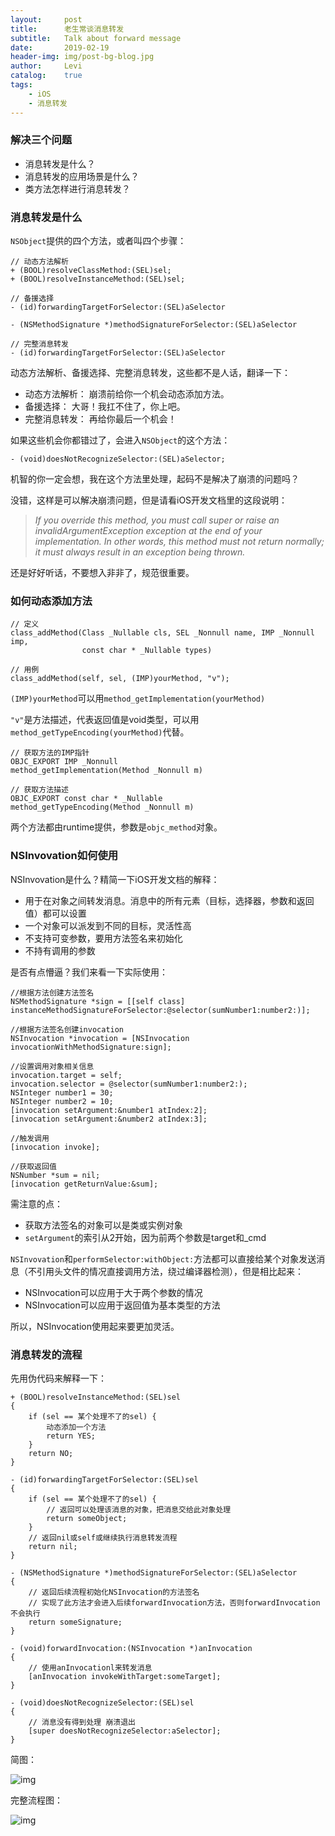 ```yaml
---
layout:     post
title:      老生常谈消息转发
subtitle:   Talk about forward message
date:       2019-02-19
header-img: img/post-bg-blog.jpg
author:     Levi
catalog:    true
tags:
    - iOS
    - 消息转发
---
```


### 解决三个问题

- 消息转发是什么？
- 消息转发的应用场景是什么？
- 类方法怎样进行消息转发？

### 消息转发是什么

`NSObject`提供的四个方法，或者叫四个步骤：

```
// 动态方法解析
+ (BOOL)resolveClassMethod:(SEL)sel;
+ (BOOL)resolveInstanceMethod:(SEL)sel;
```

```
// 备援选择
- (id)forwardingTargetForSelector:(SEL)aSelector
```

```
- (NSMethodSignature *)methodSignatureForSelector:(SEL)aSelector
```

```
// 完整消息转发
- (id)forwardingTargetForSelector:(SEL)aSelector
```

动态方法解析、备援选择、完整消息转发，这些都不是人话，翻译一下：

- 动态方法解析： 崩溃前给你一个机会动态添加方法。
- 备援选择： 大哥！我扛不住了，你上吧。
- 完整消息转发： 再给你最后一个机会！

如果这些机会你都错过了，会进入`NSObject`的这个方法：

```
- (void)doesNotRecognizeSelector:(SEL)aSelector;
```

机智的你一定会想，我在这个方法里处理，起码不是解决了崩溃的问题吗？

没错，这样是可以解决崩溃问题，但是请看iOS开发文档里的这段说明：

>*If you override this method, you must call super or raise an invalidArgumentException exception at the end of your implementation. In other words, this method must not return normally; it must always result in an exception being thrown.*

还是好好听话，不要想入非非了，规范很重要。

### 如何动态添加方法

```
// 定义
class_addMethod(Class _Nullable cls, SEL _Nonnull name, IMP _Nonnull imp, 
                const char * _Nullable types) 
```

```
// 用例
class_addMethod(self, sel, (IMP)yourMethod, "v");
```

`(IMP)yourMethod`可以用`method_getImplementation(yourMethod)`

`"v"`是方法描述，代表返回值是void类型，可以用`method_getTypeEncoding(yourMethod)`代替。

```
// 获取方法的IMP指针
OBJC_EXPORT IMP _Nonnull
method_getImplementation(Method _Nonnull m) 
```

```
// 获取方法描述
OBJC_EXPORT const char * _Nullable
method_getTypeEncoding(Method _Nonnull m) 
```

两个方法都由runtime提供，参数是`objc_method`对象。

### NSInvovation如何使用

NSInvovation是什么？精简一下iOS开发文档的解释：

- 用于在对象之间转发消息。消息中的所有元素（目标，选择器，参数和返回值）都可以设置
- 一个对象可以派发到不同的目标，灵活性高
- 不支持可变参数，要用方法签名来初始化
- 不持有调用的参数

是否有点懵逼？我们来看一下实际使用：

```
//根据方法创建方法签名
NSMethodSignature *sign = [[self class] instanceMethodSignatureForSelector:@selector(sumNumber1:number2:)];

//根据方法签名创建invocation
NSInvocation *invocation = [NSInvocation invocationWithMethodSignature:sign];

//设置调用对象相关信息
invocation.target = self;
invocation.selector = @selector(sumNumber1:number2:);
NSInteger number1 = 30;
NSInteger number2 = 10;
[invocation setArgument:&number1 atIndex:2];
[invocation setArgument:&number2 atIndex:3];

//触发调用
[invocation invoke];

//获取返回值
NSNumber *sum = nil;
[invocation getReturnValue:&sum];
```

需注意的点：

- 获取方法签名的对象可以是类或实例对象
- `setArgument`的索引从2开始，因为前两个参数是target和_cmd

`NSInvovation`和`performSelector:withObject:`方法都可以直接给某个对象发送消息（不引用头文件的情况直接调用方法，绕过编译器检测），但是相比起来：

- NSInvocation可以应用于大于两个参数的情况
- NSInvocation可以应用于返回值为基本类型的方法

所以，NSInvocation使用起来要更加灵活。

### 消息转发的流程

先用伪代码来解释一下：

```
+ (BOOL)resolveInstanceMethod:(SEL)sel
{
    if (sel == 某个处理不了的sel) {
        动态添加一个方法
        return YES;
    }
    return NO;
}
```

```
- (id)forwardingTargetForSelector:(SEL)sel
{
    if (sel == 某个处理不了的sel) {
        // 返回可以处理该消息的对象，把消息交给此对象处理
        return someObject;
    }
    // 返回nil或self或继续执行消息转发流程
    return nil;
}
```

```
- (NSMethodSignature *)methodSignatureForSelector:(SEL)aSelector
{
    // 返回后续流程初始化NSInvocation的方法签名
    // 实现了此方法才会进入后续forwardInvocation方法，否则forwardInvocation不会执行
    return someSignature;
}
```

```
- (void)forwardInvocation:(NSInvocation *)anInvocation
{
    // 使用anInvocationl来转发消息
    [anInvocation invokeWithTarget:someTarget];
}
```

```
- (void)doesNotRecognizeSelector:(SEL)sel
{
    // 消息没有得到处理 崩溃退出
    [super doesNotRecognizeSelector:aSelector];
}
```

简图：

![img](/img/in-post/msg_forward_sim.png)

完整流程图：

![img](/img/in-post/msg_forward_com.jpg)
